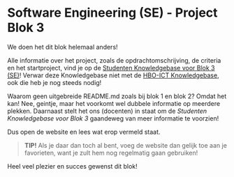 # Software Engineering (SE) - Project Blok 3

We doen het dit blok helemaal anders!

Alle informatie over het project, zoals de opdrachtomschrijving, de criteria en het startproject, vind je op de [Studenten Knowledgebase voor Blok 3 (SE)](https://kb-se-b3.hbo-ict.cloud/)! Verwar deze Knowledgebase niet met de [HBO-ICT Knowledgebase](https://knowledgebase.hbo-ict-hva.nl/), ook die heb je nog steeds nodig!

Waarom geen uitgebreide README.md zoals bij blok 1 en blok 2? Omdat het kan! Nee, geintje, maar het voorkomt wel dubbele informatie op meerdere plekken. Daarnaast stelt het ons (docenten) in staat om de _Studenten Knowledgebase voor Blok 3_ gaandeweg van meer informatie te voorzien!

Dus open de website en lees wat erop vermeld staat.

> **TIP!** Als je daar dan toch al bent, voeg de website dan gelijk toe aan je favorieten, want je zult hem nog regelmatig gaan gebruiken!

Heel veel plezier en succes gewenst dit blok!
